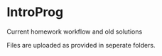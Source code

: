# IntroProg
Current homework workflow and old solutions

Files are uploaded as provided in seperate folders.
